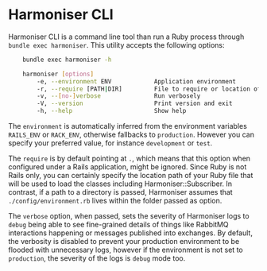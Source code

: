 # Harmoniser CLI

Harmoniser CLI is a command line tool than run a Ruby process through `bundle exec harmoniser`. This utility accepts the following options:

```sh
    bundle exec harmoniser -h

    harmoniser [options]
        -e, --environment ENV            Application environment
        -r, --require [PATH|DIR]         File to require or location of Rails application
        -v, --[no-]verbose               Run verbosely
        -V, --version                    Print version and exit
        -h, --help                       Show help
```

The `environment` is automatically inferred from the environment variables `RAILS_ENV` or `RACK_ENV`, otherwise fallbacks to `production`. However you can specify your preferred value, for instance `development` or `test`.

The `require` is by default pointing at `.`, which means that this option when configured under a Rails application, might be ignored. Since Ruby is not Rails only, you can certainly specify the location path of your Ruby file that will be used to load the classes including Harmoniser::Subscriber. In contrast, if a path to a directory is passed, Harmoniser assumes that `./config/environment.rb` lives within the folder passed as option.

The `verbose` option, when passed, sets the severity of Harmoniser logs to `debug` being able to see fine-grained details of things like RabbitMQ interactions happening or messages published into exchanges. By default, the verbosity is disabled to prevent your production environment to be flooded with unnecessary logs, however if the environment is not set to `production`, the severity of the logs is `debug` mode too.
